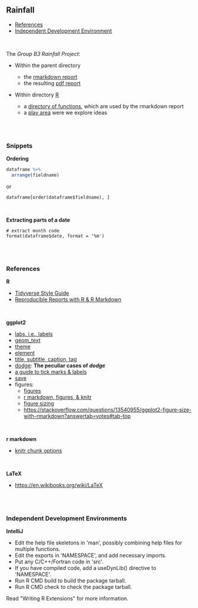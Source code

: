 <br>

## Rainfall

* [References](#references)
* [Independent Development Environment](#independent-development-environments)

<br>

The *Group B3 Rainfall Project*:

* Within the parent directory
  * the [rmarkdown report](./rainfall.rmd)
  * the resulting [pdf report](./rainfall.pdf)
  
* Within directory [R](./R)
  * a [directory of functions](./R/functions), which are used by the rmarkdown report
  * a [play area](./R/rainfall.R) were we explore ideas
  
<br>
<br>

### Snippets

**Ordering**
```R
dataframe %>%
  arrange(fieldname)
```
or
```
dataframe[order(dataframe$fieldname), ]
```

<br>

**Extracting parts of a date**
```
# extract month code
format(dataframe$date, format = '%m')
```

<br>
<br>

### References

**R**
* [Tidyverse Style Guide](https://style.tidyverse.org/index.html)
* [Reproducible Reports with R & R Markdown](https://claudiofronterre.github.io/reproduceR/reproduceR.html)


<br>

**ggplot2**
* [labs, i.e., labels](https://ggplot2.tidyverse.org/reference/labs.html)
* [geom_text](https://ggplot2.tidyverse.org/reference/geom_text.html)
* [theme](https://ggplot2.tidyverse.org/reference/theme.html)
* [element](https://ggplot2.tidyverse.org/reference/element.html)
* [title, subtitle, caption, tag](https://r-charts.com/ggplot2/titles/)
* [dodge](https://ggplot2.tidyverse.org/reference/position_dodge.html): **The peculiar cases of *dodge***
* [a guide to tick marks & labels](http://www.sthda.com/english/wiki/ggplot2-axis-ticks-a-guide-to-customize-tick-marks-and-labels)
* [save](https://ggplot2.tidyverse.org/reference/ggsave.html)
* figures:
  * [figures](https://ben-williams.github.io/updated_ggplot_figures.html)
  * [r markdown, figures, & knitr](https://sebastiansauer.github.io/figure_sizing_knitr/)
  * [figure sizing](https://bookdown.org/yihui/rmarkdown-cookbook/figure-size.html)
  * https://stackoverflow.com/questions/13540955/ggplot2-figure-size-with-rmarkdown?answertab=votes#tab-top

<br>

**r markdown**
* [knitr chunk options](https://bookdown.org/yihui/rmarkdown-cookbook/chunk-options.html)

<br>

**LaTeX**
* https://en.wikibooks.org/wiki/LaTeX


<br>
<br>


### Independent Development Environments

**IntelliJ**

* Edit the help file skeletons in 'man', possibly combining help files
  for multiple functions.
* Edit the exports in 'NAMESPACE', and add necessary imports.
* Put any C/C++/Fortran code in 'src'.
* If you have compiled code, add a useDynLib() directive to
  'NAMESPACE'.
* Run R CMD build to build the package tarball.
* Run R CMD check to check the package tarball.

Read "Writing R Extensions" for more information.